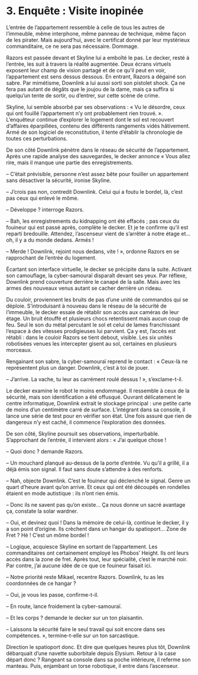 # 3. Enquête : Visite inopinée

L’entrée de l’appartement ressemble à celle de tous les autres de l’immeuble, même interphone, même panneau de technique, même façon de les pirater. Mais aujourd’hui, avec le certificat donné par leur mystérieux commanditaire, ce ne sera pas nécessaire. Dommage.

Razors est passée devant et Skyline lui a emboîté le pas. Le decker, resté à l’entrée, les suit à travers la réalité augmentée. Deux écrans virtuels exposent leur champ de vision partagé et de ce qu’il peut en voir, l’appartement est sens dessus dessous. En entrant, Razors a dégainé son sabre. Par mimétisme, Downlink a lui aussi sorti son pistolet shock. Ça ne fera pas autant de dégâts que le joujou de la dame, mais ça suffira si quelqu’un tente de sortir, ou d’entrer, sur cette scène de crime.

Skyline, lui semble absorbé par ses observations : « Vu le désordre, ceux qui ont fouillé l’appartement n’y ont probablement rien trouvé. ». L’enquêteur continue d’explorer le logement dont le sol est recouvert d’affaires éparpillées, contenu des différents rangements vidés hâtivement. Armé de son logiciel de reconstitution, il tente d’établir la chronologie de toutes ces perturbations.

De son côté Downlink pénètre dans le réseau de sécurité de l’appartement. Après une rapide analyse des sauvegardes, le decker annonce « Vous allez rire, mais il manque une partie des enregistrements.

– C’était prévisible, personne n’est assez bête pour fouiller un appartement sans désactiver la sécurité, ironise Skyline.

– J’crois pas non, contredit Downlink. Celui qui a foutu le bordel, là, c’est pas ceux qui enlevé le môme.

– Développe ? interroge Razors.

– Bah, les enregistrements du kidnapping ont été effacés ; pas ceux du fouineur qui est passé après, complète le decker. Et je te confirme qu’il est reparti bredouille. Attendez, l’ascenseur vient de s’arrêter à notre étage et… oh, il y a du monde dedans. Armés !

– Merde ! Downlink, rejoint nous dedans, vite ! », ordonne Razors en se rapprochant de l’entrée du logement.

Écartant son interface virtuelle, le decker se précipite dans la suite. Activant son camouflage, la cyber-samouraï disparaît devant ses yeux. Par réflexe, Downlink prend couverture derrière le canapé de la salle. Mais avec les armes des nouveaux venus autant se cacher derrière un rideau.

Du couloir, proviennent les bruits de pas d’une unité de commandos qui se déploie. S’introduisant à nouveau dans le réseau de la sécurité de l’immeuble, le decker essaie de rétablir son accès aux caméras de leur étage. Un bruit étouffé et plusieurs chocs retentissent mais aucun coup de feu. Seul le son du métal percutant le sol et celui de lames franchissant l’espace à des vitesses prodigieuses lui parvient. Ça y est, l’accès est rétabli : dans le couloir Razors se tient debout, visible. Les six unités robotisées venues les intercepter gisent au sol, certaines en plusieurs morceaux.

Rengainant son sabre, la cyber-samouraï reprend le contact : « Ceux-là ne représentent plus un danger. Downlink, c’est à toi de jouer.

– J’arrive. La vache, tu leur as carrément roulé dessus ! », s’exclame-t-il.

Le decker examine le robot le moins endommagé. Il ressemble à ceux de la sécurité, mais son identification a été offusqué. Ouvrant délicatement le centre informatique, Downlink extrait le stockage principal : une petite carte de moins d’un centimètre carré de surface. L’intégrant dans sa console, il lance une série de test pour en vérifier son état. Une fois assuré que rien de dangereux n’y est caché, il commence l’exploration des données.

De son côté, Skyline poursuit ses observations, imperturbable. S’approchant de l’entrée, il intervient alors : « J’ai quelque chose !

– Quoi donc ? demande Razors.

– Un mouchard planqué au-dessus de la porte d’entrée. Vu qu’il a grillé, il a déjà émis son signal. Il faut sans doute s’attendre à des renforts.

– Nah, objecte Downlink. C’est le fouineur qui déclenché le signal. Genre un quart d’heure avant qu’on arrive. Et ceux qui ont été découpés en rondelles étaient en mode autistique : ils n’ont rien émis.

– Donc ils ne savent pas qu’on existe… Ça nous donne un sacré avantage ça, constate la solar wardner.

– Oui, et devinez quoi ! Dans la mémoire de celui-là, continue le decker, il y a son point d’origine. Ils crèchent dans un hangar du spatioport… Zone de Fret ? Hé ! C’est un môme bordel !

– Logique, acquiesce Skyline en sortant de l’appartement. Les commanditaires ont certainement employé les Phobos’ Height. Ils ont leurs accès dans la zone de fret. Après tout, leur spécialité, c’est le marché noir. Par contre, j’ai aucune idée de ce que ce fouineur faisait ici.

– Notre priorité reste Mikael, recentre Razors. Downlink, tu as les coordonnées de ce hangar ?

– Oui, je vous les passe, confirme-t-il.

– En route, lance froidement la cyber-samouraï.

– Et les corps ? demande le decker sur un ton plaisantin.

– Laissons la sécurité faire le seul travail qui soit encore dans ses compétences. », termine-t-elle sur un ton sarcastique.

Direction le spatioport donc. Et dire que quelques heures plus tôt, Downlink débarquait d’une navette suborbitale depuis Elysium. Retour à la case départ donc ? Rangeant sa console dans sa poche intérieure, il referme son manteau. Puis, enjambant un torse robotique, il entre dans l’ascenseur.
